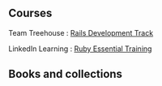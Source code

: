 ## Courses
Team Treehouse : [Rails Development Track](https://teamtreehouse.com/tracks/rails-development?campaign=%2A%2ALP+-+NonTM+-+Track+-+Ruby&content=448954904763&keyword=ruby%20course&cid=10232&utm_term=ruby%20course&utm_campaign=%2A%2ALP+-+NonTM+-+Track+-+Ruby&utm_source=google&utm_medium=cpc&hsa_acc=9235032315&hsa_cam=10568350754&hsa_grp=108034943641&hsa_ad=448954904763&hsa_src=g&hsa_tgt=kwd-310879299782&hsa_kw=ruby%20course&hsa_mt=p&hsa_net=adwords&hsa_ver=3&gclid=EAIaIQobChMImPy5koaZ6wIV8R-tBh2XDwSvEAAYAiAAEgLnR_D_BwE)

LinkedIn Learning : [Ruby Essential Training](https://www.linkedin.com/learning/ruby-essential-training-1-the-basics/learn-the-basics-of-ruby?u=2112377)



## Books and collections

